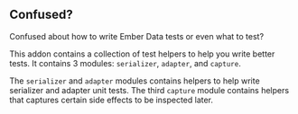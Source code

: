 ## Confused?

Confused about how to write Ember Data tests or even what to test?

This addon contains a collection of test helpers to help you write better tests. It contains
3 modules: `serializer`, `adapter`, and `capture`.

The `serializer` and `adapter` modules contains helpers to help write serializer and adapter
unit tests. The third `capture` module contains helpers that captures certain side effects
to be inspected later.
